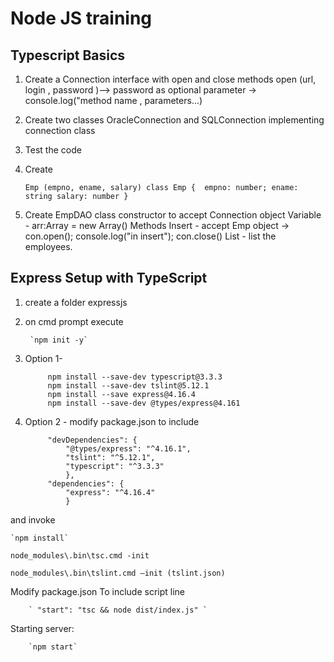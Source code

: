 # Node JS training

## Typescript Basics

1. Create a Connection interface with open and close methods
        open (url, login , password )--> password as optional parameter
            -> console.log("method name , parameters...)
    
2. Create two classes OracleConnection and SQLConnection implementing connection class
    
3. Test the code 
        
4. Create 
    
    `Emp (empno, ename, salary)
        class Emp { 
        empno: number;
        ename: string
        salary: number
    }`
    
5. Create EmpDAO class
        constructor to accept Connection object
        Variable - arr:Array<Emp> = new Array()
        Methods
        Insert - accept Emp object            -> con.open(); console.log("in insert"); con.close()
        List - list the employees.

## Express Setup with TypeScript
    
1. create a folder expressjs

2. on cmd prompt execute 
        
        `npm init -y`

3. Option 1-

            npm install --save-dev typescript@3.3.3
            npm install --save-dev tslint@5.12.1
            npm install --save express@4.16.4
            npm install --save-dev @types/express@4.161
        
4. Option 2 - modify package.json to include 
            
            "devDependencies": {
                "@types/express": "^4.16.1",
                "tslint": "^5.12.1",
                "typescript": "^3.3.3"
                },
            "dependencies": {
                "express": "^4.16.4"
                }
and invoke 

    `npm install`
    
    node_modules\.bin\tsc.cmd -init
    
    node_modules\.bin\tslint.cmd –init (tslint.json)

Modify package.json To include script line

        ` "start": "tsc && node dist/index.js" `

Starting server:

        `npm start`
    
